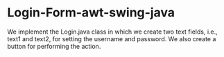 # Login-Form-awt-swing-java
We implement the Login.java class in which we create two text fields, i.e., text1 and text2, for setting the username and password. We also create a button for performing the action.
